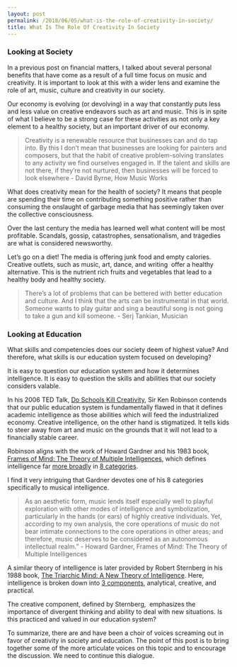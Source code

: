 ```yaml
---
layout: post
permalink: /2018/06/05/what-is-the-role-of-creativity-in-society/
title: What Is The Role Of Creativity In Society
---
```


### Looking at Society
In a previous post on financial matters, I talked about several personal benefits that have come as a result of a full time focus on music and creativity. It is important to look at this with a wider lens and examine the role of art, music, culture and creativity in our society.

Our economy is evolving (or devolving) in a way that constantly puts less and less value on creative endeavors such as art and music. This is in spite of what I believe to be a strong case for these activities as not only a key element to a healthy society, but an important driver of our economy.

> Creativity is a renewable resource that businesses can and do tap into. By this I don’t mean that businesses are looking for painters and composers, but that the habit of creative problem-solving translates to any activity we find ourselves engaged in. If the talent and skills are not there, if they’re not nurtured, then businesses will be forced to look elsewhere - David Byrne, How Music Works

What does creativity mean for the health of society? It means that people are spending their time on contributing something positive rather than consuming the onslaught of garbage media that has seemingly taken over the collective consciousness.

Over the last century the media has learned well what content will be most profitable. Scandals, gossip, catastrophes, sensationalism, and tragedies are what is considered newsworthy.

Let’s go on a diet! The media is offering junk food and empty calories. Creative outlets, such as music, art, dance, and writing  offer a healthy alternative. This is the nutrient rich fruits and vegetables that lead to a healthy body and healthy society.
> There’s a lot of problems that can be bettered with better education and culture. And I think that the arts can be instrumental in that world. Someone wants to play guitar and sing a beautiful song is not going to take a gun and kill someone. - Serj Tankian, Musician

### Looking at Education
What skills and competencies does our society deem of highest value? And therefore, what skills is our education system focused on developing?

It is easy to question our education system and how it determines intelligence. It is easy to question the skills and abilities that our society considers valable.

In his 2006 TED Talk, [Do Schools Kill Creativity](https://www.ted.com/talks/ken_robinson_says_schools_kill_creativity), Sir Ken Robinson contends that our public education system is fundamentally flawed in that it defines academic intelligence as those abilities which will feed the industrialized economy. Creative intelligence, on the other hand is stigmatized. It tells kids to steer away from art and music on the grounds that it will not lead to a financially stable career.

Robinson aligns with the work of Howard Gardner and his 1983 book, [Frames of Mind: The Theory of Multiple Intelligences](https://www.amazon.com/Frames-Mind-Theory-Multiple-Intelligences/dp/0465024335/), which defines intelligence far [more broadly](http://www.institute4learning.com/resources/articles/multiple-intelligences/) in [8 categories](https://en.wikipedia.org/wiki/Theory_of_multiple_intelligences).

I find it very intriguing that Gardner devotes one of his 8 categories specifically to musical intelligence.
> As an aesthetic form, music lends itself especially well to playful exploration with other modes of intelligence and symbolization, particularly in the hands (or ears) of highly creative individuals. Yet, according to my own analysis, the core operations of music do not bear intimate connections to the core operations in other areas; and therefore, music deserves to be considered as an autonomous intellectual realm.” - Howard Gardner, Frames of Mind: The Theory of Multiple Intelligences

A similar theory of intelligence is later provided by Robert Sternberg in his 1988 book, [The Triarchic Mind: A New Theory of Intelligence](https://www.amazon.com/Triarchic-Mind-Theory-Human-Intelligence/dp/0140092102/). Here, intelligence is broken down into [3 components](https://en.wikipedia.org/wiki/Robert_Sternberg#Triarchic_theory_of_intelligence), analytical, creative, and practical.

The creative component, defined by Sternberg,  emphasizes the importance of divergent thinking and ability to deal with new situations. Is this practiced and valued in our education system?

To summarize, there are and have been a choir of voices screaming out in favor of creativity in society and education. The point of this post is to bring together some of the more articulate voices on this topic and to encourage the discussion. We need to continue this dialogue.
